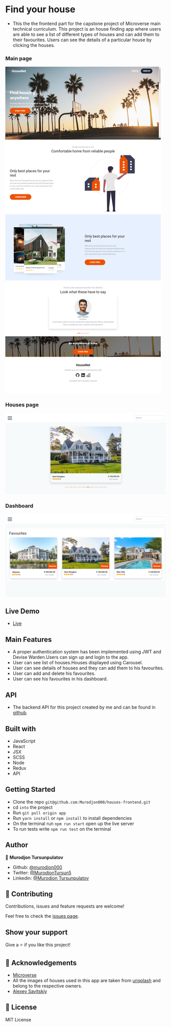 # Find your house

- This the the frontend part for the capstone project of Microverse main technical curriculum.
  This project is an house finding app where users are able to see a list of different types of houses and can add them to their favourites. Users can see the details of a particular house by clicking the houses.

### Main page

![Photo](./main.png)

### Houses page

![Photo](./house.png)

### Dashboard

![Photo](./favourite.png)

## Live Demo

- [Live](https://find-your-house-react.netlify.app/)

## Main Features

- A proper authentication system has been implemented using JWT and Devise Warden.Users can sign up and login to the app.
- User can see list of houses.Houses displayed using Carousel.
- User can see details of houses and they can add them to his favourites.
- User can add and delete his favourites.
- User can see his favourites in his dashboard.

## API

- The backend API for this project created by me and can be found in [github](https://github.com/Murodjon000/Houses-api).

## Built with

- JavaScript
- React
- JSX
- SCSS
- Node
- Redux
- API

## Getting Started

- Clone the repo `git@github.com:Murodjon000/houses-frontend.git`
- cd `into` the project
- Run `git pull origin app`
- Run `yarn install` or `npm install` to install dependencies
- On the terminal run `npm run start` open up the live server
- To run tests write `npm run test` on the terminal

## Author

👤 **Murodjon Tursunpulatov**

- Github: [@murodjon000](https://github.com/murodjon000)
- Twitter: [@MurodjonTursun5](https://twitter.com/MurodjonTursun5)
- Linkedin: [@Murodjon Tursunpulatov](https://www.linkedin.com/in/murodjon-tursunpulatov-5189481b3/)

## 🤝 Contributing

Contributions, issues and feature requests are welcome!

Feel free to check the [issues page](issues/).

## Show your support

Give a ⭐️ if you like this project!

## 👏 Acknowledgements

- [Microverse](issues/)
- All the images of houses used in this app are taken from [unsplash](https://unsplash.com/) and belong to the respective owners.
- [Alexey Savitskiy](https://www.behance.net/alexey_savitskiy)

## 📝 License

MIT License
